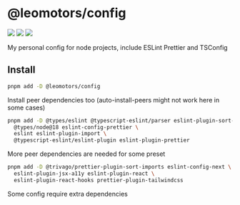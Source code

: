 # @leomotors/config

[![](https://img.shields.io/npm/v/@leomotors/config.svg?maxAge=3600)](https://www.npmjs.com/package/@leomotors/config)
[![](https://img.shields.io/npm/dt/@leomotors/config.svg?maxAge=3600)](https://www.npmjs.com/package/@leomotors/config)
[![](https://github.com/Leomotors/node-config/actions/workflows/test.yml/badge.svg)](https://github.com/Leomotors/node-config/actions)

My personal config for node projects, include ESLint Prettier and TSConfig

## Install

```bash
pnpm add -D @leomotors/config
```

Install peer dependencies too (auto-install-peers might not work here in some cases)

```bash
pnpm add -D @types/eslint @typescript-eslint/parser eslint-plugin-sort-destructure-keys \
  @types/node@18 eslint-config-prettier \
  eslint eslint-plugin-import \
  @typescript-eslint/eslint-plugin eslint-plugin-prettier
```

More peer dependencies are needed for some preset

```bash
pnpm add -D @trivago/prettier-plugin-sort-imports eslint-config-next \
  eslint-plugin-jsx-a11y eslint-plugin-react \
  eslint-plugin-react-hooks prettier-plugin-tailwindcss
```

Some config require extra dependencies
